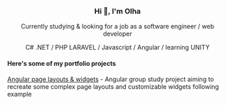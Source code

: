 <div align="center">
  <h3>Hi 👋, I'm Olha</h3>
  <p align="center">Currently studying & looking for a job as a software engineer / web developer</p>
  <p align="center">C# .NET / PHP LARAVEL / Javascript / Angular / learning UNITY</p>
  <h4 align="left">Here's some of my portfolio projects</h4>
  <div align="left">
    <p><a href="https://github.com/OlhaSmachna/TeamProjectAngular">Angular page layouts & widgets</a> - Angular group study project aiming to recreate some complex page layouts and customizable widgets following example</p>
  </div>
</div>
